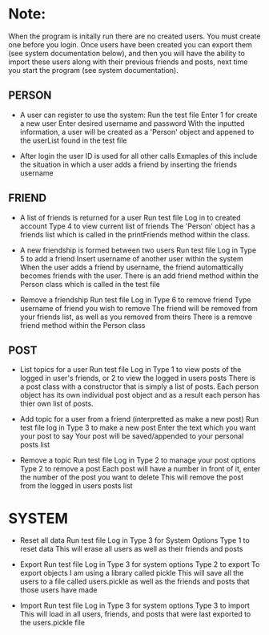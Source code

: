 # Note:
  When the program is initally run there are no created users. You must create one before you login. Once users have been created you can export them (see system documentation below), and then you will have the ability to import these users along with their previous friends and posts, next time you start the program (see system documentation).

## PERSON
- A user can register to use the system: 
      Run the test file
      Enter 1 for create a new user
      Enter desired username and password
    With the inputted information, a user will be created as a 'Person' object and appened to the userList found in the test file
    
- After login the user ID is used for all other calls
    Exmaples of this include the situation in which a user adds a friend by inserting the friends username

## FRIEND
- A list of friends is returned for a user
      Run test file
      Log in to created account
      Type 4 to view current list of friends
    The 'Person' object has a friends list which is called in the printFriends method within the class.
    
- A new friendship is formed between two users
      Run test file
      Log in
      Type 5 to add a friend 
      Insert username of another user within the system
    When the user adds a friend by username, the friend automattically becomes friends with the user.
    There is an add friend method within the Person class which is called in the test file
    
- Remove a friendship
      Run test file
      Log in
      Type 6 to remove friend
      Type username of friend you wish to remove
    The friend will be removed from your friends list, as well as you removed from theirs
    There is a remove friend method within the Person class
    
## POST
- List topics for a user
      Run test file
      Log in
      Type 1 to view posts of the logged in user's friends, or 2 to view the logged in users posts
    There is a post class with a constructor that is simply a list of posts. Each person object has its own individual post object and as a result each person has thier own list of posts.
      
      
- Add topic for a user from a friend (interpretted as make a new post)
      Run test file
      log in
      Type 3 to make a new post
      Enter the text which you want your post to say
    Your post will be saved/appended to your personal posts list 
      
- Remove a topic
      Run test file
      Log in
      Type 2 to manage your post options
      Type 2 to remove a post
      Each post will have a number in front of it, enter the number of the post you want to delete
    This will remove the post from the logged in users posts list
    
# SYSTEM
- Reset all data
      Run test file
      Log in
      Type 3 for System Options
      Type 1 to reset data
    This will erase all users as well as their friends and posts
    
- Export
      Run test file
      Log in
      Type 3 for system options
      Type 2 to export
    To export objects I am using a library called pickle
    This will save all the users to a file called users.pickle as well as the friends and posts that those users have made
    
- Import
    Run test file
    Log in
    Type 3 for system options
    Type 3 to import
   This will load in all users, friends, and posts that were last exported to the users.pickle file
